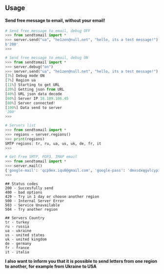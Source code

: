 ## Usage

#### Send free message to email, without your email!

```python
# Send free message to email, debug OFF
>>> from sendtomail import *
>>> server.send("ua", "he1zen@null.net", "hello, its a test message!")
b'200'
>>>

# Send free message to email, debug ON
>>> from sendtomail import *
>>> server.debug("on")
>>> server.send("ua", "he1zen@null.net", "hello, its a test message!")
[3%] Debug mode ON
[7%] Region ua
[11%] Starting to get URL
[20%] Getting json from URL
[40%] URL json data decode
[60%] Server IP 18.189.106.45
[80%] Server connected!
[100%] Data send to server
'200'
>>>

# Servers list
>>> from sendtomail import *
>>> regions = server.regions()
>>> print(regions)
SMTP regions: tr, ru, ua, us, uk, de, fr, it
>>>

# Get Free SMTP, POP3, IMAP email
>>> from sendtomail import *
>>> server.mail()
{'google-mail': 'qcp9ex.iqu0@gmail.com', 'google-pass': 'dmxsdxqgvlcypitf'}
>>>

```

```
## Status codes
200 - Succesfully send
400 - bad options
429 - Try in 1 day or choose another region
500 - Internal Server Error
503 - Service Unavailable
504 - Try another region

## Servers Country
tr - turkey
ru - russia
ua - ukraine
us - united states
uk - united kingdom
de - germany
fr - france
it - italia
```

**I also want to inform you that it is possible to send letters from one region to another, for example from Ukraine to USA**
